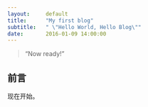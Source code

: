 ```yaml
---
layout:     default
title:      "My first blog"
subtitle:   " \"Hello World, Hello Blog\""
date:       2016-01-09 14:00:00
---
```


> “Now ready!”


## 前言

现在开始。